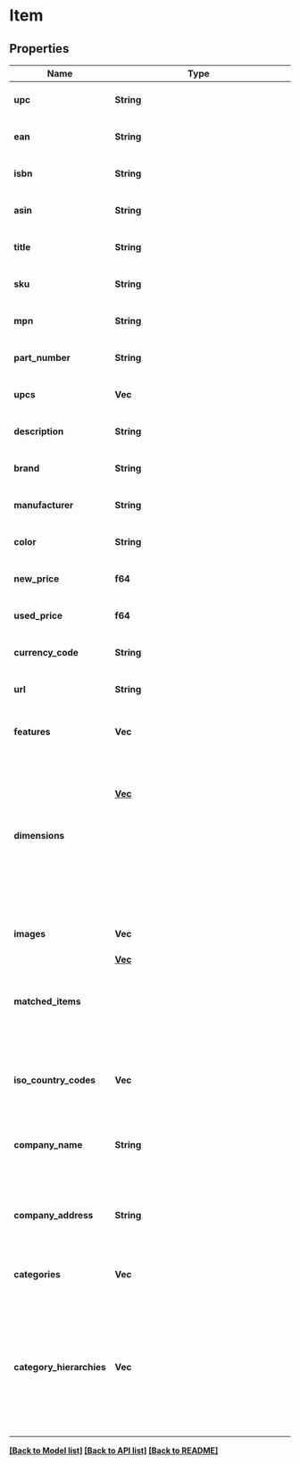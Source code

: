 # Item

## Properties
Name | Type | Description | Notes
------------ | ------------- | ------------- | -------------
**upc** | **String** |  | [optional] [default to None]
**ean** | **String** |  | [optional] [default to None]
**isbn** | **String** |  | [optional] [default to None]
**asin** | **String** |  | [optional] [default to None]
**title** | **String** |  | [optional] [default to None]
**sku** | **String** |  | [optional] [default to None]
**mpn** | **String** |  | [optional] [default to None]
**part_number** | **String** |  | [optional] [default to None]
**upcs** | **Vec<String>** | A list of matching upc codes. | [optional] [default to None]
**description** | **String** |  | [optional] [default to None]
**brand** | **String** |  | [optional] [default to None]
**manufacturer** | **String** |  | [optional] [default to None]
**color** | **String** |  | [optional] [default to None]
**new_price** | **f64** |  | [optional] [default to None]
**used_price** | **f64** |  | [optional] [default to None]
**currency_code** | **String** |  | [optional] [default to None]
**url** | **String** |  | [optional] [default to None]
**features** | **Vec<String>** | A list of product feature descriptions. | [optional] [default to None]
**dimensions** | [**Vec<object>**](object.md) | Product dimensions and weight.  ('meters', 'centimeters', 'millimeters', 'inches', 'feet', 'yards', 'ounces', 'pounds', 'grams', 'milligrams', 'kilograms') | [optional] [default to None]
**images** | **Vec<String>** | A list product images. | [optional] [default to None]
**matched_items** | [**Vec<object>**](object.md) | Matched items for this product. | [optional] [default to None]
**iso_country_codes** | **Vec<String>** | A list of country codes from which this item belongs. | [optional] [default to None]
**company_name** | **String** | The company name registered to the product's UPC or EAN. | [optional] [default to None]
**company_address** | **String** | The company address registered to the product's UPC or EAN. | [optional] [default to None]
**categories** | **Vec<String>** | A list of categories for this product. | [optional] [default to None]
**category_hierarchies** | **Vec<String>** | A list of category hierarchies for this product. Categories are listed in order of generic category to most specific category. | [optional] [default to None]

[[Back to Model list]](../README.md#documentation-for-models) [[Back to API list]](../README.md#documentation-for-api-endpoints) [[Back to README]](../README.md)


